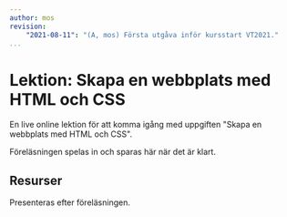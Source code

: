 ```yaml
---
author: mos
revision:
    "2021-08-11": "(A, mos) Första utgåva inför kursstart VT2021."
...
```

Lektion: Skapa en webbplats med HTML och CSS
====================

En live online lektion för att komma igång med uppgiften "Skapa en webbplats med HTML och CSS".

Föreläsningen spelas in och sparas här när det är klart.

<!--
Videon är XX minuter lång.

[YOUTUBE src="WmFHIZ_4exo" width=700 caption="Funktioner och programmera i databasen (med Mikael)."]

Du kan själv bläddra igenom [de HTML slides som används i presentationen](kursmaterial/databas/forelasning/v1/f06-funktioner/slide.html).

-->


Resurser
------------------------

Presenteras efter föreläsningen.
